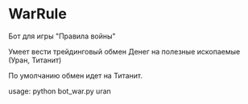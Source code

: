WarRule
========

Бот для игры "Правила войны"

Умеет вести трейдинговый обмен Денег на полезные ископаемые (Уран, Титанит)

По умолчанию обмен идет на Титанит.

usage: python bot_war.py uran
